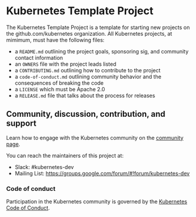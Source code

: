 # Kubernetes Template Project

The Kubernetes Template Project is a template for starting new projects on the github.com/kubernetes organization. All Kubernetes projects, at mimimum, must have the following files:

- a `README.md` outlining the project goals, sponsoring sig, and community contact information
- an `OWNERS` file with the project leads listed
- a `CONTRIBUTING.md` outlining how to contribute to the project
- a `code-of-conduct.md` outlining community behavior and the consequences of breaking the code
- a `LICENSE` which must be Apache 2.0
- a `RELEASE.md` file that talks about the process for releases

## Community, discussion, contribution, and support

Learn how to engage with the Kubernetes community on the [community page](http://kubernetes.io/community/).

You can reach the maintainers of this project at:

- Slack: #kubernetes-dev
- Mailing List: https://groups.google.com/forum/#!forum/kubernetes-dev

### Code of conduct

Participation in the Kubernetes community is governed by the [Kubernetes Code of Conduct](code-of-conduct.md).
